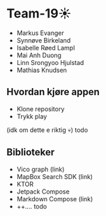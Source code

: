 # Team-19☀
 
- Markus Evanger
- Synnøve Birkeland
- Isabelle Røed Lampl
- Mai Anh Duong 
- Linn Srongyoo Hjulstad
- Mathias Knudsen


## Hvordan kjøre appen
+ Klone repository
+ Trykk play

(idk om dette e riktig 💀) todo



## Biblioteker

- Vico graph (link)
- MapBox Search SDK (link)
- KTOR
- Jetpack Compose
- Markdown Compose (link)
- ++.... todo

